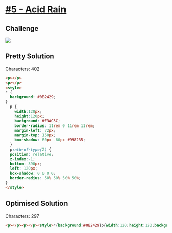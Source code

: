 # [#5 - Acid Rain](https://cssbattle.dev/play/5)

## Challenge

![](https://cssbattle.dev/targets/5.png)


## Pretty Solution

Characters: 402

```HTML
<p></p>
<p></p>
<style>
* {
  background: #0B2429;
}
  p {
    width:120px;
    height:120px;
    background: #F3AC3C;
    border-radius: 11rem 0 11rem 11rem;
    margin-left: 72px;
    margin-top: 150px;
    box-shadow: 60px -60px #998235;
  }
  p:nth-of-type(2) {
  position: relative;
  z-index:-1;
  bottom: 390px;
  left: 120px;
  box-shadow: 0 0 0 0;
  border-radius: 50% 50% 50% 50%;
}
</style>
```

## Optimised Solution

Characters: 297

```HTML
<p></p><p></p><style>*{background:#0B2429}p{width:120;height:120;background:#F3AC3C;border-radius:11rem 0 11rem 11rem;margin-left:72px;margin-top:150px;box-shadow:60px -60px #998235}p:nth-of-type(2){position:relative;z-index:-1;bottom:390px;left:120px;box-shadow:0 0;border-radius:50% 50% 50% 50%}
```